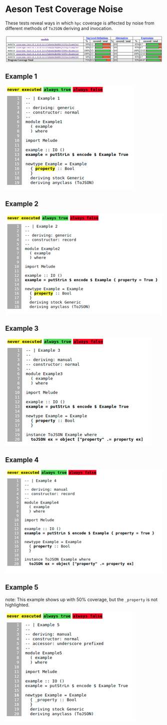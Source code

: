 # Aeson Test Coverage Noise

These tests reveal ways in which `hpc` coverage is affected by noise from
different methods of `ToJSON` deriving and invocation.

![total coverage](total-coverage.png)

## Example 1

![example 1](example1.png)

## Example 2

![example 2](example2.png)

## Example 3

![example 3](example3.png)

## Example 4

![example 4](example4.png)

## Example 5

note: This example shows up with 50% coverage, but the `_property` is not highlighted.

![example 5](example5.png)
